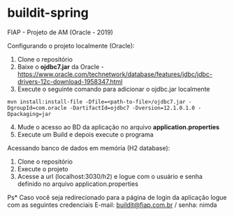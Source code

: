 # buildit-spring
FIAP - Projeto de AM (Oracle - 2019)


Configurando o projeto localmente (Oracle):

1.  Clone o repositório
2. Baixe o **ojdbc7.jar** da Oracle - https://www.oracle.com/technetwork/database/features/jdbc/jdbc-drivers-12c-download-1958347.html
3. Execute o seguinte comando para adicionar o ojdbc.jar localmente
```
mvn install:install-file -Dfile=<path-to-file>/ojdbc7.jar -DgroupId=com.oracle -DartifactId=ojdbc7 -Dversion=12.1.0.1.0 -Dpackaging=jar
```
4. Mude o acesso ao BD da aplicação no arquivo **application.properties**
5. Execute um Build e depois execute o programa


Acessando banco de dados em memória (H2 database):
1.  Clone o repositório
2. Execute o projeto
3. Acesse a url (localhost:3030/h2) e logue com o usuário e senha definido no arquivo application.properties

Ps* Caso você seja redirecionado para a página de login da aplicação logue com as seguintes credenciais
E-mail: buildit@fiap.com.br / senha: nimda
